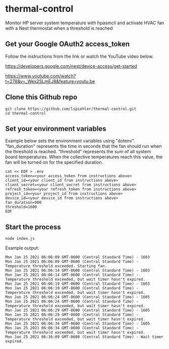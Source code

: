 
# thermal-control

Monitor HP server system temperature with hpasmcli and activate HVAC fan with a Nest thermostat when a threshold is reached

## Get your Google OAuth2 access_token
Follow the instructions from the link or watch the YouTube video below.

https://developers.google.com/nest/device-access/get-started

https://www.youtube.com/watch?t=278&v=_Wex2SLmEJ8&feature=youtu.be

## Clone this Github repo
```
git clone https://github.com/lspiehler/thermal-control.git
cd thermal-control
```

## Set your environment variables
Example below sets the environment variables using "dotenv". "fan_duration" represents the time in seconds that the fan should run when the threshold is reached. "threshold" represents the sum of all system board temperatures. When the collective temperatures reach this value, the fan will be turned on for the specified duration.
```
cat << EOF > .env
access_token=<your access_token from instructions above>
client_id=<your client_id from instructions above>
client_secret=<your client_secret from instructions above>
refresh_token=<your refresh_token from instructions above>
project_id=<your project_id from instructions above>
device_id=<your device_id from instructions above>
fan_duration=900
threshold=1600
EOF
```

## Start the process
```
node index.js
```
Example output:
```
Mon Jan 25 2021 06:06:09 GMT-0600 (Central Standard Time) - 1603
Mon Jan 25 2021 06:06:09 GMT-0600 (Central Standard Time) - Temperature threshold exceeded. Starting fan.
Mon Jan 25 2021 06:06:14 GMT-0600 (Central Standard Time) - 1603
Mon Jan 25 2021 06:06:14 GMT-0600 (Central Standard Time) - Temperature threshold exceeded, but wait timer hasn't expired.
Mon Jan 25 2021 06:06:19 GMT-0600 (Central Standard Time) - 1603
Mon Jan 25 2021 06:06:19 GMT-0600 (Central Standard Time) - Temperature threshold exceeded, but wait timer hasn't expired.
Mon Jan 25 2021 06:06:24 GMT-0600 (Central Standard Time) - 1605
Mon Jan 25 2021 06:06:24 GMT-0600 (Central Standard Time) - Temperature threshold exceeded, but wait timer hasn't expired.
Mon Jan 25 2021 06:06:29 GMT-0600 (Central Standard Time) - 1605
Mon Jan 25 2021 06:06:29 GMT-0600 (Central Standard Time) - Temperature threshold exceeded, but wait timer hasn't expired.
Mon Jan 25 2021 06:06:34 GMT-0600 (Central Standard Time) - 1605
Mon Jan 25 2021 06:06:34 GMT-0600 (Central Standard Time) - Temperature threshold exceeded, but wait timer hasn't expired.
Mon Jan 25 2021 06:36:09 GMT-0600 (Central Standard Time) - Wait timer expired.
```